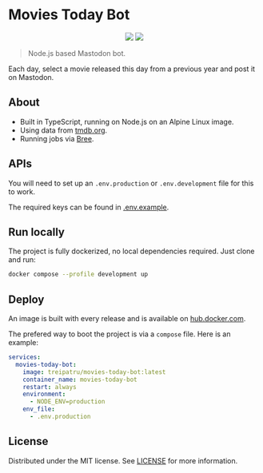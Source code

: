 # Movies Today Bot
<div align="center">

![](https://img.shields.io/codecov/c/github/treipatru/movies-today-bot)
![](https://img.shields.io/github/actions/workflow/status/treipatru/movies-today-bot/sanity-check.yml?branch=main)

</div>

> Node.js based Mastodon bot.

Each day, select a movie released this day from a previous year and post it on Mastodon.

## About

* Built in TypeScript, running on Node.js on an Alpine Linux image.
* Using data from [tmdb.org](https://www.themoviedb.org).
* Running jobs via [Bree](https://github.com/breejs/bree).

## APIs

You will need to set up an `.env.production` or `.env.development` file for this to work.

The required keys can be found in [.env.example](./.env.example).

## Run locally
The project is fully dockerized, no local dependencies required. Just clone and run:

```bash
docker compose --profile development up
```

## Deploy
An image is built with every release and is available on [hub.docker.com](https://hub.docker.com/repository/docker/treipatru/movies-today-bot/general).

The prefered way to boot the project is via a `compose` file. Here is an example:

```yaml
services:
  movies-today-bot:
    image: treipatru/movies-today-bot:latest
    container_name: movies-today-bot
    restart: always
    environment:
      - NODE_ENV=production
    env_file:
      - .env.production
```

## License

Distributed under the MIT license. See [LICENSE](./license.txt) for more information.
